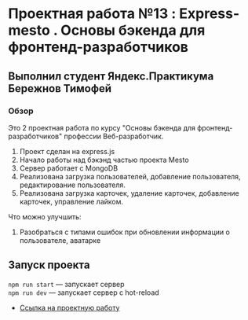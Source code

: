 # Проектная работа №13 : Express-mesto . Основы бэкенда для фронтенд-разработчиков 
## Выполнил студент Яндекс.Практикума Бережнов Тимофей

### Обзор

Это 2 проектная работа по  курсу "Основы бэкенда для фронтенд-разработчиков"  профессии Веб-разработчик.


1. Проект сделан на express.js
2. Начало работы над бэкэнд частью проекта Mesto
3. Сервер работает с MongoDB
4. Реализована загрузка пользователей, добавление пользователя, редактирование пользователя.
5. Реализована загрузка карточек, удаление карточек, добавление карточек, управление лайком.

Что можно улучшить:
1. Разобраться с типами ошибок при обновлении информации о пользователе, аватарке

## Запуск проекта

`npm run start` — запускает сервер   
`npm run dev` — запускает сервер с hot-reload

* [Ссылка на проектную работу](https://github.com/timofeus91/express-mesto)
